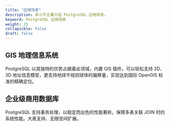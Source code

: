 ```yaml
---
title: "应用场景"
description: 本小节主要介绍 PostgreSQL 应用场景。 
keyword: PostgreSQL 应用场景 
weight: 25
collapsible: false
draft: false
---
```




## GIS 地理信息系统

PostgreSQL 以其独特的优势占据着此领域，内置 GIS 插件，可以轻松支持 2D、3D 地址信息模型，更支持地球不规则球体的偏移量，实现达到国际 OpenGIS 标准的精确定位。

## 企业级商用数据库

PostgreSQL 支持事务处理，以稳定而出色的性能著称，保障多表关联 JOIN 时的系统性能。大表支持、无限空间扩展。
